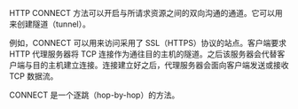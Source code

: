 HTTP CONNECT 方法可以开启与所请求资源之间的双向沟通的通道。它可以用来创建隧道（tunnel）。

例如，CONNECT 可以用来访问采用了 SSL（HTTPS）协议的站点。客户端要求 HTTP 代理服务器将 TCP 连接作为通往目的主机的隧道。之后该服务器会代替客户端与目的主机建立连接。连接建立好之后，代理服务器会面向客户端发送或接收 TCP 数据流。

CONNECT 是一个逐跳（hop-by-hop）的方法。

‍


